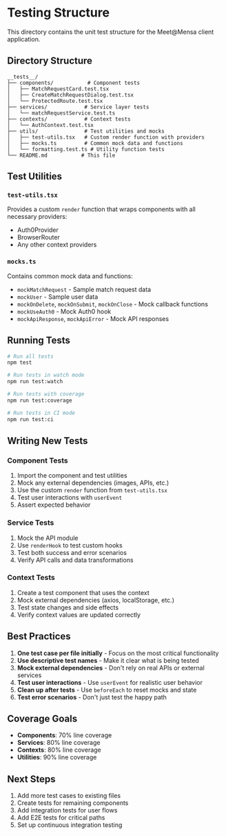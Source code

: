 # Testing Structure

This directory contains the unit test structure for the Meet@Mensa client application.

## Directory Structure

```
__tests__/
├── components/           # Component tests
│   ├── MatchRequestCard.test.tsx
│   ├── CreateMatchRequestDialog.test.tsx
│   └── ProtectedRoute.test.tsx
├── services/            # Service layer tests
│   └── matchRequestService.test.ts
├── contexts/            # Context tests
│   └── AuthContext.test.tsx
├── utils/               # Test utilities and mocks
│   ├── test-utils.tsx   # Custom render function with providers
│   ├── mocks.ts         # Common mock data and functions
│   └── formatting.test.ts # Utility function tests
└── README.md           # This file
```

## Test Utilities

### `test-utils.tsx`

Provides a custom `render` function that wraps components with all necessary providers:

- Auth0Provider
- BrowserRouter
- Any other context providers

### `mocks.ts`

Contains common mock data and functions:

- `mockMatchRequest` - Sample match request data
- `mockUser` - Sample user data
- `mockOnDelete`, `mockOnSubmit`, `mockOnClose` - Mock callback functions
- `mockUseAuth0` - Mock Auth0 hook
- `mockApiResponse`, `mockApiError` - Mock API responses

## Running Tests

```bash
# Run all tests
npm test

# Run tests in watch mode
npm run test:watch

# Run tests with coverage
npm run test:coverage

# Run tests in CI mode
npm run test:ci
```

## Writing New Tests

### Component Tests

1. Import the component and test utilities
2. Mock any external dependencies (images, APIs, etc.)
3. Use the custom `render` function from `test-utils.tsx`
4. Test user interactions with `userEvent`
5. Assert expected behavior

### Service Tests

1. Mock the API module
2. Use `renderHook` to test custom hooks
3. Test both success and error scenarios
4. Verify API calls and data transformations

### Context Tests

1. Create a test component that uses the context
2. Mock external dependencies (axios, localStorage, etc.)
3. Test state changes and side effects
4. Verify context values are updated correctly

## Best Practices

1. **One test case per file initially** - Focus on the most critical functionality
2. **Use descriptive test names** - Make it clear what is being tested
3. **Mock external dependencies** - Don't rely on real APIs or external services
4. **Test user interactions** - Use `userEvent` for realistic user behavior
5. **Clean up after tests** - Use `beforeEach` to reset mocks and state
6. **Test error scenarios** - Don't just test the happy path

## Coverage Goals

- **Components**: 70% line coverage
- **Services**: 80% line coverage
- **Contexts**: 80% line coverage
- **Utilities**: 90% line coverage

## Next Steps

1. Add more test cases to existing files
2. Create tests for remaining components
3. Add integration tests for user flows
4. Add E2E tests for critical paths
5. Set up continuous integration testing

